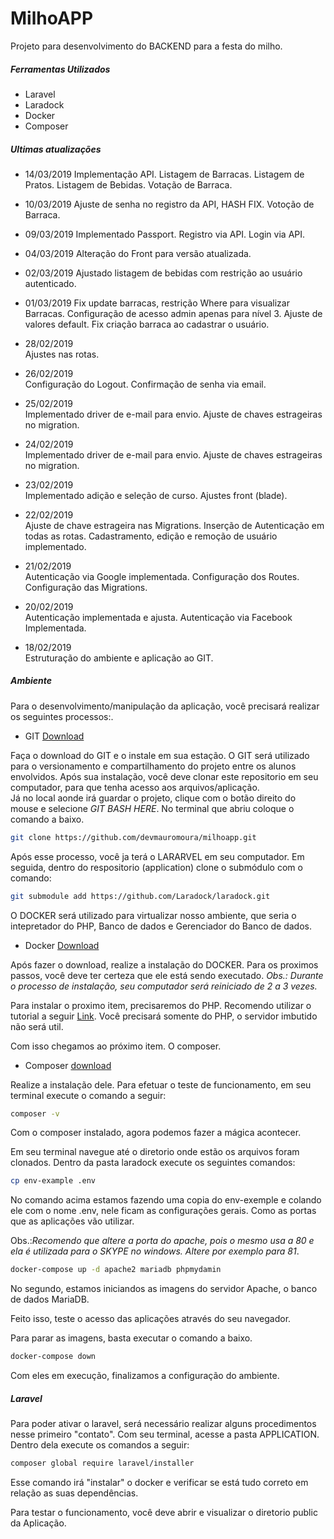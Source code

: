 # MilhoAPP
Projeto para desenvolvimento do BACKEND para a festa do milho. 

##### Ferramentas Utilizados
- Laravel
- Laradock
- Docker
- Composer

##### Ultimas atualizações


- 14/03/2019 
Implementação API.
Listagem de Barracas.
Listagem de Pratos.
Listagem de Bebidas.
Votação de Barraca.


- 10/03/2019 
Ajuste de senha no registro da API, HASH FIX.
Votoção de Barraca.

- 09/03/2019 
Implementado Passport.
Registro via API.
Login via API.

- 04/03/2019 
Alteração do Front para versão atualizada.

- 02/03/2019 
Ajustado listagem de bebidas com restrição ao usuário autenticado.

- 01/03/2019 
Fix update barracas, restrição Where para visualizar Barracas.
Configuração de acesso admin apenas para nível 3. 
Ajuste de valores default.
Fix criação barraca ao cadastrar o usuário.

- 28/02/2019  
Ajustes nas rotas.

- 26/02/2019  
Configuração do Logout.
Confirmação de senha via email.

- 25/02/2019  
Implementado driver de e-mail para envio.
Ajuste de chaves estrageiras no migration.

- 24/02/2019  
Implementado driver de e-mail para envio.
Ajuste de chaves estrageiras no migration.

- 23/02/2019  
Implementado adição e seleção de curso.
Ajustes front (blade).

- 22/02/2019  
Ajuste de chave estrageira nas Migrations.
Inserção de Autenticação em todas as rotas.
Cadastramento, edição e remoção de usuário implementado.

- 21/02/2019  
Autenticação via Google implementada.
Configuração dos Routes.
Configuração das Migrations.

- 20/02/2019  
Autenticação implementada e ajusta.
Autenticação via Facebook Implementada.


- 18/02/2019  
Estruturação do ambiente e aplicação ao GIT. 


##### Ambiente

Para o desenvolvimento/manipulação da aplicação, você precisará realizar os seguintes processos:.

- GIT [Download](https://git-scm.com/downloads)


Faça o download do GIT e o instale em sua estação. O GIT será utilizado para o versionamento e compartilhamento do projeto entre os alunos envolvidos. 
Após sua instalação, você deve clonar este repositorio em seu computador, para que tenha acesso aos arquivos/aplicação.  
Já no local aonde irá guardar o projeto, clique com o botão direito do mouse e selecione *GIT BASH HERE*. No terminal que abriu coloque o comando a baixo.
```sh
git clone https://github.com/devmauromoura/milhoapp.git
```

Após esse processo, você ja terá o LARARVEL em seu computador. Em seguida, dentro do respositorio (application) clone o submódulo com o comando:
```sh
git submodule add https://github.com/Laradock/laradock.git
```

 O DOCKER será utilizado para virtualizar nosso ambiente,  que seria o intepretador do PHP, Banco de dados e Gerenciador do Banco de dados.  
- Docker [Download](https://www.docker.com/get-started)

Após fazer o download, realize a instalação do DOCKER. Para os proximos passos, você deve ter certeza que ele está sendo executado.  *Obs.: Durante o processo de instalação, seu computador será reiniciado de 2 a 3 vezes.*


Para instalar o proximo item, precisaremos do PHP.  Recomendo utilizar o tutorial a seguir [Link](https://blog.schoolofnet.com/como-instalar-o-php-no-windows-do-jeito-certo-e-usar-o-servidor-embutido/). Você precisará somente do PHP, o servidor imbutido não será util.

Com isso chegamos ao próximo item. O composer. 

- Composer [download](https://getcomposer.org/download/)

Realize a instalação dele. Para efetuar o teste de funcionamento, em seu terminal execute o comando a seguir:

```sh
composer -v
```

Com o composer instalado,  agora podemos fazer a mágica acontecer.



Em seu terminal navegue até o diretorio onde estão os arquivos foram clonados. Dentro da pasta laradock execute os seguintes comandos:

```sh
cp env-example .env
```
No comando acima estamos fazendo uma copia do env-exemple e colando ele com o nome .env, nele ficam as configurações gerais. Como as portas que as aplicações vão utilizar.

Obs.:*Recomendo que altere a porta do apache, pois o mesmo usa a 80 e ela é utilizada para o SKYPE no windows. Altere por exemplo para 81*.
```sh
docker-compose up -d apache2 mariadb phpmydamin
```

No segundo, estamos iniciandos as imagens do servidor Apache, o banco de dados MariaDB.


Feito isso, teste o acesso das aplicações através do seu navegador.

    
Para parar as imagens, basta executar o comando a baixo.
```sh
docker-compose down
```

Com eles em execução, finalizamos a configuração do ambiente. 


##### Laravel
Para poder ativar o laravel, será necessário realizar alguns procedimentos nesse primeiro "contato".
Com seu terminal,  acesse a pasta APPLICATION. Dentro dela execute os comandos a seguir:

```sh
composer global require laravel/installer
```
Esse comando irá "instalar" o docker e verificar se está tudo correto em relação as suas dependências. 

Para testar o funcionamento, você deve abrir e visualizar o diretorio public da Aplicação.
